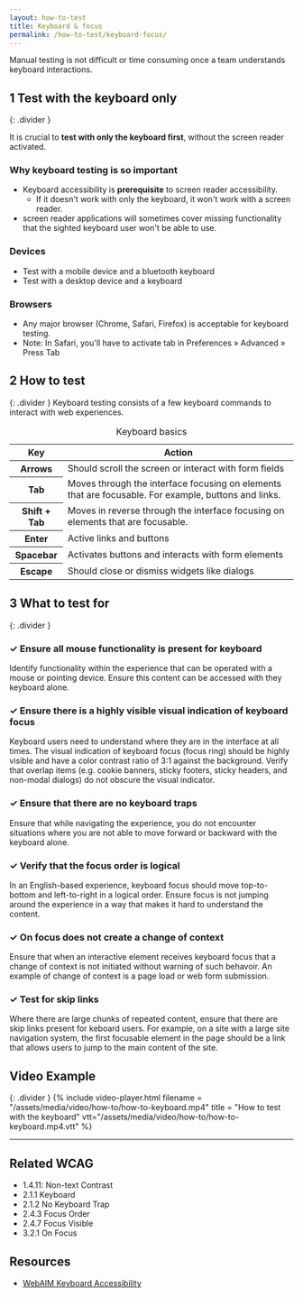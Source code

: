 ```yaml
---
layout: how-to-test
title: Keyboard & focus
permalink: /how-to-test/keyboard-focus/
---
```


Manual testing is not difficult or time consuming once a team understands keyboard interactions.

## <step-number>1</step-number> Test with the keyboard only
{: .divider }

It is crucial to **test with only the keyboard first**, without the screen reader activated.

### Why keyboard testing is so important

- Keyboard accessibility is **prerequisite** to screen reader accessibility. 
  - If it doesn't work with only the keyboard, it won't work with a screen reader.
- screen reader applications will sometimes cover missing functionality that the sighted keyboard user won't be able to use.

### Devices

- Test with a mobile device and a bluetooth keyboard
- Test with a desktop device and a keyboard

### Browsers

- Any major browser (Chrome, Safari, Firefox) is acceptable for keyboard testing.
- Note: In Safari, you'll have to activate tab in Preferences » Advanced » Press Tab

## <step-number>2</step-number> How to test
{: .divider }
Keyboard testing consists of a few keyboard commands to interact with web experiences.

<table class="">
  <caption class="h-delta">
    Keyboard basics
  </caption>
  <thead>
    <th scope="col">
      Key
    </th>
    <th scope="col">
      Action
    </th>
  </thead>
  <tbody>

  <tr>
    <th scope="row">
      <span class="keyboard-key">Arrows</span>
    </th>
    <td>
      Should scroll the screen or interact with form fields
    </td>
  </tr>
  
  <tr>
    <th scope="row">
      <span class="keyboard-key">Tab</span>
    </th>
    <td>
      Moves through the interface focusing on elements that are focusable. For example, buttons and links.
    </td>
  </tr>  

  <tr>
    <th scope="row">
      <span class="keyboard-key">Shift + Tab</span>
    </th>
    <td>
      Moves in reverse through the interface focusing on elements that are focusable.
    </td>
  </tr> 

  <tr>
    <th scope="row">
      <span class="keyboard-key">Enter</span>
    </th>
    <td>
      Active links and buttons
    </td>
  </tr> 

  <tr>
    <th scope="row">
      <span class="keyboard-key">Spacebar</span>
    </th>
    <td>
      Activates buttons and interacts with form elements
    </td>
  </tr> 

  <tr>
    <th scope="row">
      <span class="keyboard-key">Escape</span>
    </th>
    <td>
      Should close or dismiss widgets like dialogs
    </td>
  </tr>  
  
  </tbody>
</table>

## <step-number>3</step-number> What to test for
{: .divider }

<div class="how-to-test-checklist-item">
  <h3>✓ Ensure all mouse functionality is present for keyboard</h3>
  <p>Identify functionality within the experience that can be operated with a mouse or pointing device. Ensure this content can be accessed with they keyboard alone.</p>
</div>

<div class="how-to-test-checklist-item">
  <h3>✓ Ensure there is a highly visible visual indication of keyboard focus</h3>
  <p>Keyboard users need to understand where they are in the interface at all times. The visual indication of keyboard focus (focus ring) should be highly visible and have a color contrast ratio of 3:1 against the background. Verify that overlap items (e.g. cookie banners, sticky footers, sticky headers, and non-modal dialogs) do not obscure the visual indicator. </p>
</div>

<div class="how-to-test-checklist-item">
  <h3>✓ Ensure that there are no keyboard traps</h3>
  <p>Ensure that while navigating the experience, you do not encounter situations where you are not able to move forward or backward with the keyboard alone.</p>
</div>

<div class="how-to-test-checklist-item">
  <h3>✓ Verify that the focus order is logical</h3>
  <p>In an English-based experience, keyboard focus should move top-to-bottom and left-to-right in a logical order. Ensure focus is not jumping around the experience in a way that makes it hard to understand the content.</p>
</div>

<div class="how-to-test-checklist-item">
  <h3>✓ On focus does not create a change of context</h3>
  <p>Ensure that when an interactive element receives keyboard focus that a change of context is not initiated without warning of such behavoir. An example of change of context is a page load or web form submission.</p>
</div>

<div class="how-to-test-checklist-item">
  <h3>✓ Test for skip links</h3>
  <p>Where there are large chunks of repeated content, ensure that there are skip links present for keboard users. For example, on a site with a large site navigation system, the first focusable element in the page should be a link that allows users to jump to the main content of the site.</p>
</div>

## Video Example
{: .divider }
{% include video-player.html filename = "/assets/media/video/how-to/how-to-keyboard.mp4" title = "How to test with the keyboard" vtt="/assets/media/video/how-to/how-to-keyboard.mp4.vtt" %}

<hr>

## Related WCAG
- 1.4.11: Non-text Contrast
- 2.1.1 Keyboard
- 2.1.2 No Keyboard Trap
- 2.4.3 Focus Order
- 2.4.7 Focus Visible
- 3.2.1 On Focus

## Resources
- [WebAIM Keyboard Accessibility](https://webaim.org/techniques/keyboard/)
